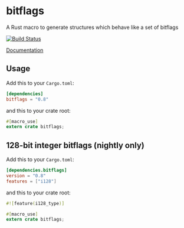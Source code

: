 bitflags
========

A Rust macro to generate structures which behave like a set of bitflags

[![Build Status](https://travis-ci.org/rust-lang-nursery/bitflags.svg?branch=master)](https://travis-ci.org/rust-lang-nursery/bitflags)

[Documentation](https://doc.rust-lang.org/bitflags)

## Usage

Add this to your `Cargo.toml`:

```toml
[dependencies]
bitflags = "0.8"
```

and this to your crate root:

```rust
#[macro_use]
extern crate bitflags;
```

## 128-bit integer bitflags (nightly only)

Add this to your `Cargo.toml`:

```toml
[dependencies.bitflags]
version = "0.8"
features = ["i128"]
```

and this to your crate root:

```rust
#![feature(i128_type)]

#[macro_use]
extern crate bitflags;
```
